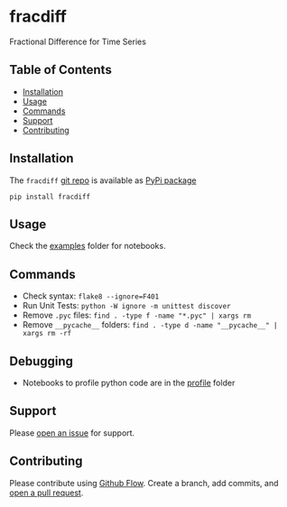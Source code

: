 # fracdiff
Fractional Difference for Time Series


## Table of Contents
* [Installation](#installation)
* [Usage](#usage)
* [Commands](#commands)
* [Support](#support)
* [Contributing](#contributing)


## Installation
The `fracdiff` [git repo](http://github.com/ulf1/fracdiff) is available as [PyPi package](https://pypi.org/project/fracdiff)

```
pip install fracdiff
```


## Usage
Check the [examples](http://github.com/ulf1/fracdiff/examples) folder for notebooks.


## Commands
* Check syntax: `flake8 --ignore=F401`
* Run Unit Tests: `python -W ignore -m unittest discover`
* Remove `.pyc` files: `find . -type f -name "*.pyc" | xargs rm`
* Remove `__pycache__` folders: `find . -type d -name "__pycache__" | xargs rm -rf`


## Debugging
* Notebooks to profile python code are in the [profile](http://github.com/ulf1/fracdiff/profile) folder


## Support
Please [open an issue](https://github.com/ulf1/fracdiff/issues/new) for support.


## Contributing
Please contribute using [Github Flow](https://guides.github.com/introduction/flow/). Create a branch, add commits, and [open a pull request](https://github.com/ulf1/fracdiff/compare/).
